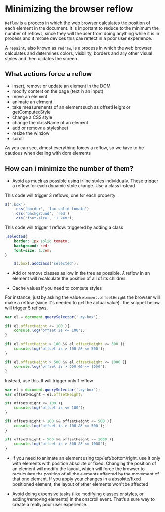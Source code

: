 # Minimizing the browser reflow

`Reflow` is a process in which the web browser calculates the position of each element in the document. It is important to reduce to the minimum the number of reflows, since they will the user from doing anything while it is in process and it mobile devices this can reflect in a poor user experience.

A `repaint`, also known as `redraw`, is a process in which the web browser calculates and determines colors, visibility, borders and any other visual styles and then updates the screen.

## What actions force a reflow

* insert, remove or update an element in the DOM
* modify content on the page (text in an input)
* move an element
* animate an element
* take measurements of an element such as offsetHeight or getComputedStyle
* change a CSS style
* change the className of an element
* add or remove a stylesheet
* resize the window
* scroll

As you can see, almost everything forces a reflow, so we have to be cautious when dealing with dom elements

## How can i minimize the number of them?

* Avoid as much as possible using inline styles individually. These trigger a reflow for each dynamic style change. Use a class instead

This code will trigger 3 reflows, one for each property

```js
$('.box')
    .css('border', '1px solid tomato')
    .css('background', 'red')
    .css('font-size', '1.2em');
```


This code will trigger 1 reflow: triggered by adding a class

```css
.selected{
    border: 1px solid tomato;
    background: red;
    font-size: 1.2em;
}
```

```js
    $(.box).addClass('selected');
```

* Add or remove classes as low in the tree as possible. A reflow in an element will recalculate the position of all of its children.

* Cache values if you need to compute styles

For instance, just by asking the value `element.offsetHeight` the browser will make a reflow (since it's needed to get the actual value). The snippet below will trigger 5 reflows.

```js
var el = document.querySelector('.my-box');

if( el.offsetHeight <= 100 ){
    console.log('offset is <= 100');
}

if( el.offsetHeight > 100 && el.offsetHeight <= 500 ){
    console.log('offset is > 100 && <= 500');
}

if( el.offsetHeight > 500 && el.offsetHeight <= 1000 ){
    console.log('offset is > 500 && <= 1000');
}
```

Instead, use this. It will trigger only 1 reflow

```js
var el = document.querySelector('.my-box');
var offsetHeight = el.offsetHeight;

if( offsetHeight <= 100 ){
    console.log('offset is <= 100');
}

if( offsetHeight > 100 && offsetHeight <= 500 ){
    console.log('offset is > 100 && <= 500');
}

if( offsetHeight > 500 && offsetHeight <= 1000 ){
    console.log('offset is > 500 && <= 1000');
}
```

* If you need to animate an element using top/left/bottom/right, use it only with elements with position absolute or fixed. Changing the position of an element will modify the layout, which will force the browser to recalculate the position of all the elements affected by the movement of that one element. If you apply your changes in a absolute/fixed positioned element, the layout of other elements won't be affected

* Avoid doing expensive tasks (like modifying classes or styles, or adding/removing elements) in the onscroll event. That's a sure way to create a really poor user experience.